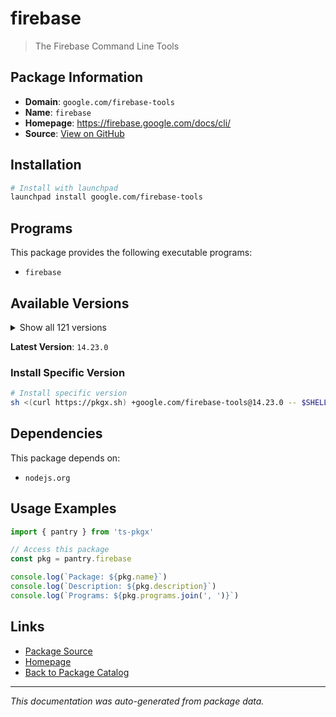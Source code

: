 # firebase

> The Firebase Command Line Tools

## Package Information

- **Domain**: `google.com/firebase-tools`
- **Name**: `firebase`
- **Homepage**: https://firebase.google.com/docs/cli/
- **Source**: [View on GitHub](https://github.com/pkgxdev/pantry/tree/main/projects/google.com/firebase-tools/package.yml)

## Installation

```bash
# Install with launchpad
launchpad install google.com/firebase-tools
```

## Programs

This package provides the following executable programs:

- `firebase`

## Available Versions

<details>
<summary>Show all 121 versions</summary>

- `14.23.0`, `14.22.0`, `14.21.0`, `14.20.0`, `14.19.1`
- `14.19.0`, `14.18.0`, `14.17.0`, `14.16.0`, `14.15.2`
- `14.15.1`, `14.15.0`, `14.14.0`, `14.13.0`, `14.12.1`
- `14.12.0`, `14.11.2`, `14.11.1`, `14.11.0`, `14.10.1`
- `14.10.0`, `14.9.0`, `14.8.0`, `14.7.0`, `14.6.0`
- `14.5.1`, `14.5.0`, `14.4.0`, `14.3.1`, `14.3.0`
- `14.2.2`, `14.2.1`, `14.2.0`, `14.1.0`, `14.0.1`
- `14.0.0`, `13.35.1`, `13.35.0`, `13.34.0`, `13.33.0`
- `13.32.0`, `13.31.2`, `13.31.1`, `13.31.0`, `13.30.0`
- `13.29.3`, `13.29.2`, `13.29.1`, `13.29.0`, `13.28.0`
- `13.27.0`, `13.26.0`, `13.25.0`, `13.24.2`, `13.24.1`
- `13.24.0`, `13.23.1`, `13.22.1`, `13.22.0`, `13.21.0`
- `13.20.2`, `13.20.1`, `13.20.0`, `13.19.0`, `13.18.0`
- `13.17.0`, `13.16.0`, `13.15.4`, `13.15.3`, `13.15.2`
- `13.15.1`, `13.15.0`, `13.14.2`, `13.14.1`, `13.14.0`
- `13.13.3`, `13.13.2`, `13.13.1`, `13.13.0`, `13.12.0`
- `13.11.4`, `13.11.3`, `13.11.2`, `13.11.1`, `13.11.0`
- `13.10.2`, `13.10.1`, `13.10.0`, `13.9.0`, `13.8.3`
- `13.8.2`, `13.8.1`, `13.8.0`, `13.7.5`, `13.7.4`
- `13.7.3`, `13.7.2`, `13.7.1`, `13.7.0`, `13.6.1`
- `13.6.0`, `13.5.2`, `13.5.1`, `13.5.0`, `13.4.1`
- `13.4.0`, `13.3.1`, `13.3.0`, `13.2.1`, `13.2.0`
- `13.1.0`, `13.0.3`, `13.0.2`, `13.0.1`, `13.0.0`
- `12.9.1`, `12.9.0`, `12.8.1`, `12.8.0`, `12.7.0`
- `12.6.2`

</details>

**Latest Version**: `14.23.0`

### Install Specific Version

```bash
# Install specific version
sh <(curl https://pkgx.sh) +google.com/firebase-tools@14.23.0 -- $SHELL -i
```

## Dependencies

This package depends on:

- `nodejs.org`

## Usage Examples

```typescript
import { pantry } from 'ts-pkgx'

// Access this package
const pkg = pantry.firebase

console.log(`Package: ${pkg.name}`)
console.log(`Description: ${pkg.description}`)
console.log(`Programs: ${pkg.programs.join(', ')}`)
```

## Links

- [Package Source](https://github.com/pkgxdev/pantry/tree/main/projects/google.com/firebase-tools/package.yml)
- [Homepage](https://firebase.google.com/docs/cli/)
- [Back to Package Catalog](../../../package-catalog.md)

---

*This documentation was auto-generated from package data.*
